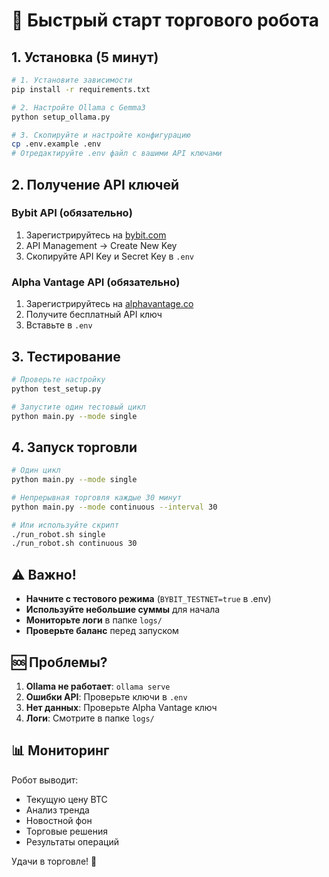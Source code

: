# 🚀 Быстрый старт торгового робота

## 1. Установка (5 минут)

```bash
# 1. Установите зависимости
pip install -r requirements.txt

# 2. Настройте Ollama с Gemma3
python setup_ollama.py

# 3. Скопируйте и настройте конфигурацию
cp .env.example .env
# Отредактируйте .env файл с вашими API ключами
```

## 2. Получение API ключей

### Bybit API (обязательно)
1. Зарегистрируйтесь на [bybit.com](https://www.bybit.com/)
2. API Management → Create New Key
3. Скопируйте API Key и Secret Key в `.env`

### Alpha Vantage API (обязательно)
1. Зарегистрируйтесь на [alphavantage.co](https://www.alphavantage.co/support/#api-key)
2. Получите бесплатный API ключ
3. Вставьте в `.env`

## 3. Тестирование

```bash
# Проверьте настройку
python test_setup.py

# Запустите один тестовый цикл
python main.py --mode single
```

## 4. Запуск торговли

```bash
# Один цикл
python main.py --mode single

# Непрерывная торговля каждые 30 минут
python main.py --mode continuous --interval 30

# Или используйте скрипт
./run_robot.sh single
./run_robot.sh continuous 30
```

## ⚠️ Важно!

- **Начните с тестового режима** (`BYBIT_TESTNET=true` в .env)
- **Используйте небольшие суммы** для начала
- **Мониторьте логи** в папке `logs/`
- **Проверьте баланс** перед запуском

## 🆘 Проблемы?

1. **Ollama не работает**: `ollama serve`
2. **Ошибки API**: Проверьте ключи в `.env`
3. **Нет данных**: Проверьте Alpha Vantage ключ
4. **Логи**: Смотрите в папке `logs/`

## 📊 Мониторинг

Робот выводит:
- Текущую цену BTC
- Анализ тренда
- Новостной фон
- Торговые решения
- Результаты операций

Удачи в торговле! 🎯